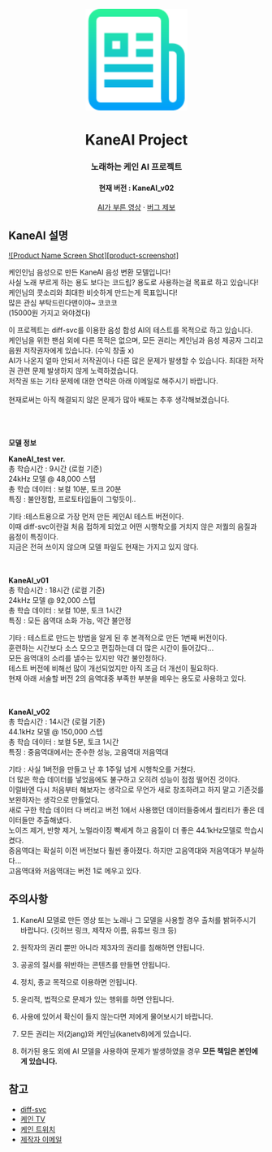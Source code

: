 <a name="readme-top"></a>

<h1 align="center">
  <br>
  <a href="https://github.com/2jang/KaneAI-Project"><img src="images/logo.png" alt="KaneAI Project" width="200"></a>
  <br>
  <br />
  KaneAI Project
  <br>
</h1>

<h3 align="center">노래하는 케인 AI 프로젝트</h3>

<h4 align="center">현재 버전 : KaneAI_v02</h3>

  <p align="center">
    <a href="https://github.com/2jang/KaneAI-Project">AI가 부른 영상</a>
    ·
    <a href="https://github.com/2jang/KaneAI-Project/issues">버그 제보</a>
  </p>
</div>



## KaneAI 설명

[![Product Name Screen Shot][product-screenshot]](https://github.com/2jang/KaneAI-Project)

케인인님 음성으로 만든 KaneAI 음성 변환 모델입니다!<br />
사실 노래 부르게 하는 용도 보다는 코드립? 용도로 사용하는걸 목표로 하고 있습니다!<br />
케인님의 콧소리와 최대한 비슷하게 만드는게 목표입니다!<br />
많은 관심 부탁드린다맨이야~ 코코코<br />
(15000원 가지고 와야겠다)



이 프로젝트는 diff-svc를 이용한 음성 합성 AI의 테스트를 목적으로 하고 있습니다. <br />
케인님을 위한 팬심 외에 다른 목적은 없으며, 모든 권리는 케인님과 음성 제공자 그리고 음원 저작권자에게 있습니다. (수익 창출 x) <br />
AI가 나온지 얼마 안되서 저작권이나 다른 많은 문제가 발생할 수 있습니다. 최대한 저작권 관련 문제 발생하지 않게 노력하겠습니다.<br />
저작권 또는 기타 문제에 대한 연락은 아래 이메일로 해주시기 바랍니다.<br />
<br />
현재로써는 아직 해결되지 않은 문제가 많아 배포는 추후 생각해보겠습니다.

<br /><br /><br />
**모델 정보**<br />

**KaneAI_test ver.**<br />
총 학습시간 : 9시간 (로컬 기준)<br />
24kHz 모델 @ 48,000 스텝<br />
총 학습 데이터 : 보컬 10분, 토크 20분<br />
특징 : 불안정함, 프로토타입들이 그렇듯이..<br />

기타 :테스트용으로 가장 먼저 만든 케인AI 테스트 버전이다.<br />
이때 diff-svc이란걸 처음 접하게 되었고 어떤 시행착오를 거치지 않은 저퀄의 음질과 음정이 특징이다.<br />
지금은 전혀 쓰이지 않으며 모델 파일도 현재는 가지고 있지 않다.

<br /><br />
**KaneAI_v01**<br />
총 학습시간 : 18시간 (로컬 기준)<br />
24kHz 모델 @ 92,000 스텝<br />
총 학습 데이터 : 보컬 10분, 토크 1시간<br />
특징 : 모든 음역대 소화 가능, 약간 불안정<br />

기타 : 테스트로 만드는 방법을 알게 된 후 본격적으로 만든 1번째 버전이다.<br />
훈련하는 시간보다 소스 모으고 편집하는데 더 많은 시간이 들어갔다...<br />
모든 음역대의 소리를 낼수는 있지만 약간 불안정하다.<br />
테스트 버전에 비해선 많이 개선되었지만 아직 조금 더 개선이 필요하다.<br />
현재 아래 서술할 버전 2의 음역대중 부족한 부분을 메우는 용도로 사용하고 있다.<br />

<br /><br />
**KaneAI_v02**<br />
총 학습시간 : 14시간 (로컬 기준)<br />
44.1kHz 모델 @ 150,000 스텝<br />
총 학습 데이터 : 보컬 5분, 토크 1시간<br />
특징 : 중음역대에서는 준수한 성능, 고음역대 저음역대  <br />

기타 : 사실 1버전을 만들고 난 후 1주일 넘게 시행착오를 거쳤다.<br />
더 많은 학습 데이터를 넣었음에도 불구하고 오히려 성능이 점점 떨어진 것이다.<br />
이럴바엔 다시 처음부터 해보자는 생각으로 무언가 새로 창조하려고 하지 말고 기존것를 보완하자는 생각으로 만들었다. <br />
새로 구한 학습 데이터 다 버리고 버전 1에서 사용했던 데이터들중에서 퀄리티가 좋은 데이터들만 추출해냈다.<br />
노이즈 제거, 반향 제거, 노멀라이징 빡세게 하고 음질이 더 좋은 44.1kHz모델로 학습시켰다.<br />
중음역대는 확실히 이전 버전보다 훨씬 좋아졌다. 하지만 고음역대와 저음역대가 부실하다...<br />
고음역대와 저음역대는 버전 1로 메우고 있다.<br />




## 주의사항
1. KaneAI 모델로 만든 영상 또는 노래나 그 모델을 사용할 경우 출처를 밝혀주시기 바랍니다. (깃허브 링크, 제작자 이름, 유튜브 링크 등)

1. 원작자의 권리 뿐만 아니라 제3자의 권리를 침해하면 안됩니다.

2. 공공의 질서를 위반하는 콘텐츠를 만들면 안됩니다.

3. 정치, 종교 목적으로 이용하면 안됩니다.

4. 윤리적, 법적으로 문제가 있는 행위를 하면 안됩니다.

5. 사용에 있어서 확신이 들지 않는다면 저에게 물어보시기 바랍니다.

6. 모든 권리는 저(2jang)와 케인님(kanetv8)에게 있습니다.

7. 허가된 용도 외에 AI 모델을 사용하여 문제가 발생하였을 경우 **모든 책임은 본인에게 있습니다.**<br />



## 참고

* [diff-svc](https://github.com/prophesier/diff-svc)
* [케인 TV](https://www.youtube.com/@kanetv8)
* [케인 트위치](https://www.twitch.tv/kanetv8)
* [제작자 이메일](jakeecc@naver.com)


